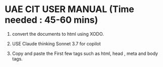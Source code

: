 # UAE CIT USER MANUAL (Time needed : 45-60 mins)

1. convert the documents to html using XODO. 

2. USE Claude thinking Sonnet 3.7 for copilot  

3. Copy and paste the  First few tags such as html, head , meta and body tags.

<!DOCTYPE html>
<html lang='en'>

<head>
    <meta charset='UTF-8'>
    <meta name='viewport' content='width=device-width, initial-scale=1.0'>
    <meta name="description" content="">
    <title></title>
    <link rel='stylesheet' href='https://gtlcdnstorage.blob.core.windows.net/guide/stylesheets/guide.css'>
</head>

<body>
    <style>
        .i-color {
            background-color: bisque;
        }

        #img-width {
            max-width: 1400px;
        }
    </style>
    <div class='scope'>


 <!-- Header [THIS IS FOR HEADER's]  -->

4. AS, User-manuals have a short header, Write it manually and no need to further complicate the process.


<!-- Main - INDEX [THIS IS FOR INDEX]  -->

5.  Select only the code for index and use this prompt -  "Using this code as reference , rewrite the selected code while also removing styles, classes, data list texts and structure them while linking them with target=blank rel=noopenner noreferrer "
<section class='level-1'>
                <article id='bookmarkSection1'>
                    <section class='index'>
                        <h2>Table of Contents</h2>
                        <p><a href='#bookmarkSection1' target="_blank" rel="noopener noreferrer">1. Introduction</a></p>
                        <p><a href='#bookmarkSection2' target="_blank" rel="noopener noreferrer">2. Login to
                                EmaraTax</a></p>
                        <p><a href='#bookmarkSection3' target="_blank" rel="noopener noreferrer">3. Natural Person Tax
                                Agent Dashboard</a></p>
                        <p><a href='#bookmarkSection4' target="_blank" rel="noopener noreferrer">4. Natural Person Tax
                                Agent</a></p>
                        <p><a href='#bookmarkSection5' target="_blank" rel="noopener noreferrer">5. Update Qualification
                                of Natural Person Tax Agent</a></p>
                        <p><a href='#bookmarkSection6' target="_blank" rel="noopener noreferrer">6. Instructions and
                                Guidelines</a></p>
                        <p><a href='#bookmarkSection7' target="_blank" rel="noopener noreferrer">7. Progress Bar</a></p>
                        <p><a href='#bookmarkSection8' target="_blank" rel="noopener noreferrer">8. Tax Agent Details
                                Section</a></p>
                        <p><a href='#bookmarkSection9' target="_blank" rel="noopener noreferrer">9. Review and
                                Declaration Section</a></p>
                        <p><a href='#bookmarkSection10' target="_blank" rel="noopener noreferrer">10. Post Application
                                Submission</a></p>
                        <p><a href='#bookmarkSection11' target="_blank" rel="noopener noreferrer">11.
                                Correspondences</a></p>
                        <p><a href='#bookmarkSection12' target="_blank" rel="noopener noreferrer">12. Application
                                History - In-Review</a></p>
                        <p><a href='#bookmarkSection13' target="_blank" rel="noopener noreferrer">13. Application
                                History - Approved</a></p>
                    </section>
                </article>


<!-- Main - Body [THIS IS FOR BODY]  -->

6. Give this prompt- "remove all tables, styles , articles and use this code as reference  to rewrite  
<section class='level-1'>
 <article id='bookmarkSection1'>
                        <h2>1.. Login to EmaraTax</h2>
                        <img src='01'
                            alt='' id='img-width'>
                             <table class='i-color'>
                            <tr>
                                <td>
                                    <p>
                                        <img src='https://gtlcdnstorage.blob.core.windows.net/guide/uae/cit/user-manual/common/i-icon.webp' alt='Information icon'
                                            style='min-width: 40px; width: 40px; height: auto; display: block;'>
                                    </p>
                                </td>
                                <td>
                                    <p>
                                        You can login into the EmaraTax account using your login credentials or using
                                        UAE PASS. If you have
                                        forgotten your password, you can use the '<b>Forgot password?</b>' feature to
                                        reset your
                                        password.
                                    </p>
                                </td>
                            </tr>
                        </table>
                    </article>
                </section>
                <section class='level-1'>
                    <article id='bookmarkSection2'>
                        <h2>2.. Natural Person Tax Agent Dashboard</h2>
                        <img src='02'
                            alt='' id='img-width'>
                        <table class='i-color'>
                            <tr>
                                <td>
                                    <p>
                                        <strong>
                                            Step
                                        </strong>
                                    </p>
                                </td>
                                <td>
                                    <p>
                                        <strong>
                                            Action
                                        </strong>
                                    </p>
                                </td>
                            </tr>
                            <tr>
                                <td>
                                    <p>
                                        (1)
                                    </p>
                                </td>
                                <td>
                                    <p>
                                        Click on the '<b>NATURAL PERSON TAX AGENT</b>'
                                    </p>
                                </td>
                            </tr>
                        </table>
                    </article>
                </section>
            </section>
        </main>
    </div>   

<!-- Main - Body [ Image Conversion] -->

7. open the user manual in adobe reader

8. Select the image, right-click and copy as image, If you are seeing option to copy

9. Open paint and paste the image, Save the images in a new folder and in a numbering format (01,02)

10. Zip the file and send it to Rhythm to convert it into CDN links

<!-- Check your links and Data  -->

11. Briefly check  your document for links footnotes and compare them
